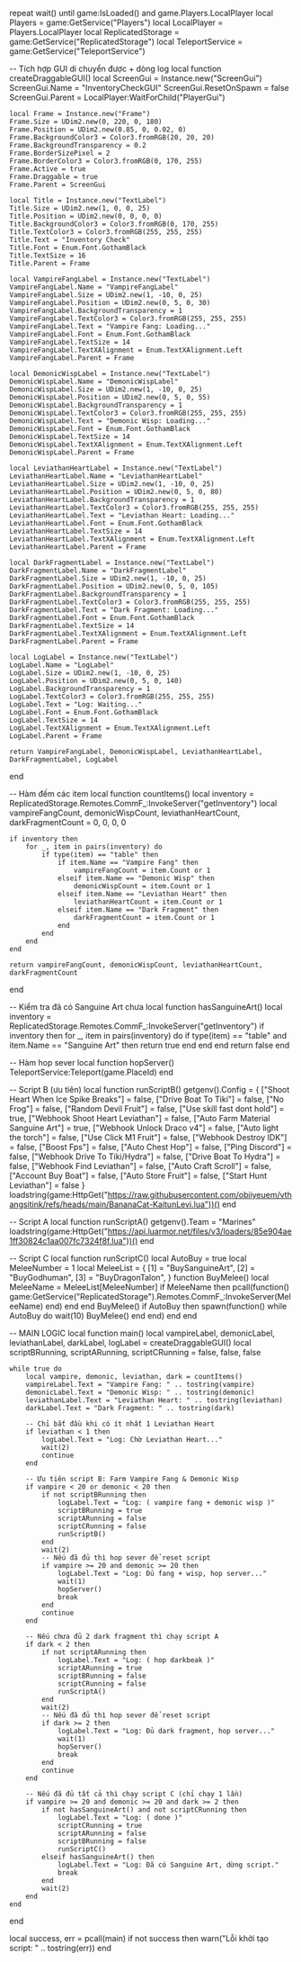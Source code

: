 repeat wait() until game:IsLoaded() and game.Players.LocalPlayer
local Players = game:GetService("Players")
local LocalPlayer = Players.LocalPlayer
local ReplicatedStorage = game:GetService("ReplicatedStorage")
local TeleportService = game:GetService("TeleportService")

-- Tích hợp GUI di chuyển được + dòng log
local function createDraggableGUI()
    local ScreenGui = Instance.new("ScreenGui")
    ScreenGui.Name = "InventoryCheckGUI"
    ScreenGui.ResetOnSpawn = false
    ScreenGui.Parent = LocalPlayer:WaitForChild("PlayerGui")

    local Frame = Instance.new("Frame")
    Frame.Size = UDim2.new(0, 220, 0, 180)
    Frame.Position = UDim2.new(0.85, 0, 0.02, 0)
    Frame.BackgroundColor3 = Color3.fromRGB(20, 20, 20)
    Frame.BackgroundTransparency = 0.2
    Frame.BorderSizePixel = 2
    Frame.BorderColor3 = Color3.fromRGB(0, 170, 255)
    Frame.Active = true
    Frame.Draggable = true
    Frame.Parent = ScreenGui

    local Title = Instance.new("TextLabel")
    Title.Size = UDim2.new(1, 0, 0, 25)
    Title.Position = UDim2.new(0, 0, 0, 0)
    Title.BackgroundColor3 = Color3.fromRGB(0, 170, 255)
    Title.TextColor3 = Color3.fromRGB(255, 255, 255)
    Title.Text = "Inventory Check"
    Title.Font = Enum.Font.GothamBlack
    Title.TextSize = 16
    Title.Parent = Frame

    local VampireFangLabel = Instance.new("TextLabel")
    VampireFangLabel.Name = "VampireFangLabel"
    VampireFangLabel.Size = UDim2.new(1, -10, 0, 25)
    VampireFangLabel.Position = UDim2.new(0, 5, 0, 30)
    VampireFangLabel.BackgroundTransparency = 1
    VampireFangLabel.TextColor3 = Color3.fromRGB(255, 255, 255)
    VampireFangLabel.Text = "Vampire Fang: Loading..."
    VampireFangLabel.Font = Enum.Font.GothamBlack
    VampireFangLabel.TextSize = 14
    VampireFangLabel.TextXAlignment = Enum.TextXAlignment.Left
    VampireFangLabel.Parent = Frame

    local DemonicWispLabel = Instance.new("TextLabel")
    DemonicWispLabel.Name = "DemonicWispLabel"
    DemonicWispLabel.Size = UDim2.new(1, -10, 0, 25)
    DemonicWispLabel.Position = UDim2.new(0, 5, 0, 55)
    DemonicWispLabel.BackgroundTransparency = 1
    DemonicWispLabel.TextColor3 = Color3.fromRGB(255, 255, 255)
    DemonicWispLabel.Text = "Demonic Wisp: Loading..."
    DemonicWispLabel.Font = Enum.Font.GothamBlack
    DemonicWispLabel.TextSize = 14
    DemonicWispLabel.TextXAlignment = Enum.TextXAlignment.Left
    DemonicWispLabel.Parent = Frame

    local LeviathanHeartLabel = Instance.new("TextLabel")
    LeviathanHeartLabel.Name = "LeviathanHeartLabel"
    LeviathanHeartLabel.Size = UDim2.new(1, -10, 0, 25)
    LeviathanHeartLabel.Position = UDim2.new(0, 5, 0, 80)
    LeviathanHeartLabel.BackgroundTransparency = 1
    LeviathanHeartLabel.TextColor3 = Color3.fromRGB(255, 255, 255)
    LeviathanHeartLabel.Text = "Leviathan Heart: Loading..."
    LeviathanHeartLabel.Font = Enum.Font.GothamBlack
    LeviathanHeartLabel.TextSize = 14
    LeviathanHeartLabel.TextXAlignment = Enum.TextXAlignment.Left
    LeviathanHeartLabel.Parent = Frame

    local DarkFragmentLabel = Instance.new("TextLabel")
    DarkFragmentLabel.Name = "DarkFragmentLabel"
    DarkFragmentLabel.Size = UDim2.new(1, -10, 0, 25)
    DarkFragmentLabel.Position = UDim2.new(0, 5, 0, 105)
    DarkFragmentLabel.BackgroundTransparency = 1
    DarkFragmentLabel.TextColor3 = Color3.fromRGB(255, 255, 255)
    DarkFragmentLabel.Text = "Dark Fragment: Loading..."
    DarkFragmentLabel.Font = Enum.Font.GothamBlack
    DarkFragmentLabel.TextSize = 14
    DarkFragmentLabel.TextXAlignment = Enum.TextXAlignment.Left
    DarkFragmentLabel.Parent = Frame

    local LogLabel = Instance.new("TextLabel")
    LogLabel.Name = "LogLabel"
    LogLabel.Size = UDim2.new(1, -10, 0, 25)
    LogLabel.Position = UDim2.new(0, 5, 0, 140)
    LogLabel.BackgroundTransparency = 1
    LogLabel.TextColor3 = Color3.fromRGB(255, 255, 255)
    LogLabel.Text = "Log: Waiting..."
    LogLabel.Font = Enum.Font.GothamBlack
    LogLabel.TextSize = 14
    LogLabel.TextXAlignment = Enum.TextXAlignment.Left
    LogLabel.Parent = Frame

    return VampireFangLabel, DemonicWispLabel, LeviathanHeartLabel, DarkFragmentLabel, LogLabel
end

-- Hàm đếm các item
local function countItems()
    local inventory = ReplicatedStorage.Remotes.CommF_:InvokeServer("getInventory")
    local vampireFangCount, demonicWispCount, leviathanHeartCount, darkFragmentCount = 0, 0, 0, 0

    if inventory then
        for _, item in pairs(inventory) do
            if type(item) == "table" then
                if item.Name == "Vampire Fang" then
                    vampireFangCount = item.Count or 1
                elseif item.Name == "Demonic Wisp" then
                    demonicWispCount = item.Count or 1
                elseif item.Name == "Leviathan Heart" then
                    leviathanHeartCount = item.Count or 1
                elseif item.Name == "Dark Fragment" then
                    darkFragmentCount = item.Count or 1
                end
            end
        end
    end

    return vampireFangCount, demonicWispCount, leviathanHeartCount, darkFragmentCount
end

-- Kiểm tra đã có Sanguine Art chưa
local function hasSanguineArt()
    local inventory = ReplicatedStorage.Remotes.CommF_:InvokeServer("getInventory")
    if inventory then
        for _, item in pairs(inventory) do
            if type(item) == "table" and item.Name == "Sanguine Art" then
                return true
            end
        end
    end
    return false
end

-- Hàm hop sever
local function hopServer()
    TeleportService:Teleport(game.PlaceId)
end

-- Script B (ưu tiên)
local function runScriptB()
    getgenv().Config = {
        ["Shoot Heart When Ice Spike Breaks"] = false,
        ["Drive Boat To Tiki"] = false,
        ["No Frog"] = false,
        ["Random Devil Fruit"] = false,
        ["Use skill fast dont hold"] = true,
        ["Webhook Shoot Heart Leviathan"] = false,
        ["Auto Farm Material Sanguine Art"] = true,
        ["Webhook Unlock Draco v4"] = false,
        ["Auto light the torch"] = false,
        ["Use Click M1 Fruit"] = false,
        ["Webhook Destroy IDK"] = false,
        ["Boost Fps"] = false,
        ["Auto Chest Hop"] = false,
        ["Ping Discord"] = false,
        ["Webhook Drive To Tiki/Hydra"] = false,
        ["Drive Boat To Hydra"] = false,
        ["Webhook Find Leviathan"] = false,
        ["Auto Craft Scroll"] = false,
        ["Account Buy Boat"] = false,
        ["Auto Store Fruit"] = false,
        ["Start Hunt Leviathan"] = false
    }
    loadstring(game:HttpGet("https://raw.githubusercontent.com/obiiyeuem/vthangsitink/refs/heads/main/BananaCat-KaitunLevi.lua"))()
end

-- Script A
local function runScriptA()
    getgenv().Team = "Marines"
    loadstring(game:HttpGet("https://api.luarmor.net/files/v3/loaders/85e904ae1ff30824c1aa007fc7324f8f.lua"))()
end

-- Script C
local function runScriptC()
    local AutoBuy = true
    local MeleeNumber = 1
    local MeleeList = {
        [1] = "BuySanguineArt",
        [2] = "BuyGodhuman",
        [3] = "BuyDragonTalon",
    }
    function BuyMelee()
        local MeleeName = MeleeList[MeleeNumber]
        if MeleeName then
            pcall(function()
                game:GetService("ReplicatedStorage").Remotes.CommF_:InvokeServer(MeleeName)
            end)
        end
    end
    BuyMelee()
    if AutoBuy then
        spawn(function()
            while AutoBuy do
                wait(10)
                BuyMelee()
            end
        end)
    end
end

-- MAIN LOGIC
local function main()
    local vampireLabel, demonicLabel, leviathanLabel, darkLabel, logLabel = createDraggableGUI()
    local scriptBRunning, scriptARunning, scriptCRunning = false, false, false

    while true do
        local vampire, demonic, leviathan, dark = countItems()
        vampireLabel.Text = "Vampire Fang: " .. tostring(vampire)
        demonicLabel.Text = "Demonic Wisp: " .. tostring(demonic)
        leviathanLabel.Text = "Leviathan Heart: " .. tostring(leviathan)
        darkLabel.Text = "Dark Fragment: " .. tostring(dark)

        -- Chỉ bắt đầu khi có ít nhất 1 Leviathan Heart
        if leviathan < 1 then
            logLabel.Text = "Log: Chờ Leviathan Heart..."
            wait(2)
            continue
        end

        -- Ưu tiên script B: Farm Vampire Fang & Demonic Wisp
        if vampire < 20 or demonic < 20 then
            if not scriptBRunning then
                logLabel.Text = "Log: ( vampire fang + demonic wisp )"
                scriptBRunning = true
                scriptARunning = false
                scriptCRunning = false
                runScriptB()
            end
            wait(2)
            -- Nếu đã đủ thì hop sever để reset script
            if vampire >= 20 and demonic >= 20 then
                logLabel.Text = "Log: Đủ fang + wisp, hop server..."
                wait(1)
                hopServer()
                break
            end
            continue
        end

        -- Nếu chưa đủ 2 dark fragment thì chạy script A
        if dark < 2 then
            if not scriptARunning then
                logLabel.Text = "Log: ( hop darkbeak )"
                scriptARunning = true
                scriptBRunning = false
                scriptCRunning = false
                runScriptA()
            end
            wait(2)
            -- Nếu đã đủ thì hop sever để reset script
            if dark >= 2 then
                logLabel.Text = "Log: Đủ dark fragment, hop server..."
                wait(1)
                hopServer()
                break
            end
            continue
        end

        -- Nếu đã đủ tất cả thì chạy script C (chỉ chạy 1 lần)
        if vampire >= 20 and demonic >= 20 and dark >= 2 then
            if not hasSanguineArt() and not scriptCRunning then
                logLabel.Text = "Log: ( done )"
                scriptCRunning = true
                scriptARunning = false
                scriptBRunning = false
                runScriptC()
            elseif hasSanguineArt() then
                logLabel.Text = "Log: Đã có Sanguine Art, dừng script."
                break
            end
            wait(2)
        end
    end
end

local success, err = pcall(main)
if not success then
    warn("Lỗi khởi tạo script: " .. tostring(err))
end
